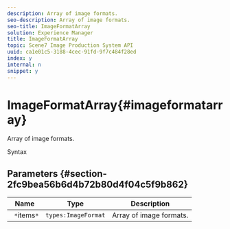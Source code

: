 ```yaml
---
description: Array of image formats.
seo-description: Array of image formats.
seo-title: ImageFormatArray
solution: Experience Manager
title: ImageFormatArray
topic: Scene7 Image Production System API
uuid: ca1e01c5-3188-4cec-91fd-9f7c484f28ed
index: y
internal: n
snippet: y
---
```


# ImageFormatArray{#imageformatarray}

Array of image formats.

 Syntax 

## Parameters {#section-2fc9bea56b6d4b72b80d4f04c5f9b862}

|  Name  | Type  | Description  |
|---|---|---|
|  ` *`items`*`  | `types:ImageFormat`  | Array of image formats.  |

